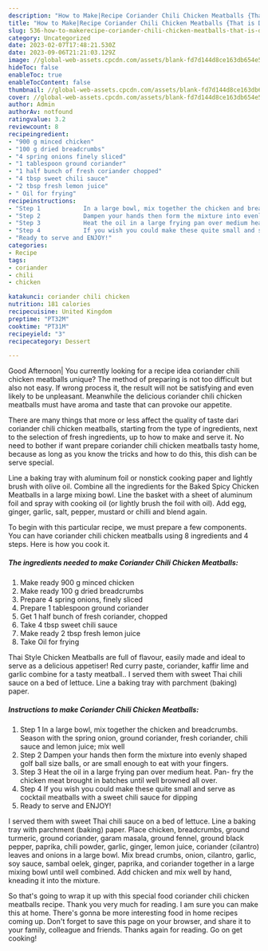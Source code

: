 ```yaml
---
description: "How to Make|Recipe Coriander Chili Chicken Meatballs {That is Delicious"
title: "How to Make|Recipe Coriander Chili Chicken Meatballs {That is Delicious"
slug: 536-how-to-makerecipe-coriander-chili-chicken-meatballs-that-is-delicious
category: Uncategorized
date: 2023-02-07T17:48:21.530Z
date: 2023-09-06T21:21:03.129Z
image: //global-web-assets.cpcdn.com/assets/blank-fd7d144d8ce163db654e5a02c40b08a2775adb7897d16e4062681dc7e1b2800f.png
hideToc: false
enableToc: true
enableTocContent: false
thumbnail: //global-web-assets.cpcdn.com/assets/blank-fd7d144d8ce163db654e5a02c40b08a2775adb7897d16e4062681dc7e1b2800f.png
cover: //global-web-assets.cpcdn.com/assets/blank-fd7d144d8ce163db654e5a02c40b08a2775adb7897d16e4062681dc7e1b2800f.png
author: Admin
authorAv: notfound
ratingvalue: 3.2
reviewcount: 8
recipeingredient:
- "900 g minced chicken"
- "100 g dried breadcrumbs"
- "4 spring onions finely sliced"
- "1 tablespoon ground coriander"
- "1 half bunch of fresh coriander chopped"
- "4 tbsp sweet chili sauce"
- "2 tbsp fresh lemon juice"
- " Oil for frying"
recipeinstructions:
- "Step 1            In a large bowl, mix together the chicken and breadcrumbs. Season with the spring onion, ground coriander, fresh coriander, chili sauce and lemon juice; mix well"
- "Step 2            Dampen your hands then form the mixture into evenly shaped golf ball size balls, or are small enough to eat with your fingers."
- "Step 3            Heat the oil in a large frying pan over medium heat. Pan- fry the chicken meat brought in batches until well browned all over."
- "Step 4            If you wish you could make these quite small and serve as cocktail meatballs with a sweet chili sauce for dipping"
- "Ready to serve and ENJOY!"
categories:
- Recipe
tags:
- coriander
- chili
- chicken

katakunci: coriander chili chicken 
nutrition: 181 calories
recipecuisine: United Kingdom
preptime: "PT32M"
cooktime: "PT31M"
recipeyield: "3"
recipecategory: Dessert

---
```



Good Afternoon| You currently looking for a recipe idea coriander chili chicken meatballs unique? The method of preparing is not too difficult but also not easy. If wrong process it, the result will not be satisfying and even likely to be unpleasant. Meanwhile the delicious coriander chili chicken meatballs must have aroma and taste that can provoke our appetite.






There are many things that more or less affect the quality of taste dari coriander chili chicken meatballs, starting from the type of ingredients, next to the selection of fresh ingredients, up to how to make and serve it. No need to bother if want prepare coriander chili chicken meatballs tasty home, because as long as you know the tricks and how to do this, this dish can be serve special.


Line a baking tray with aluminum foil or nonstick cooking paper and lightly brush with olive oil. Combine all the ingredients for the Baked Spicy Chicken Meatballs in a large mixing bowl. Line the basket with a sheet of aluminum foil and spray with cooking oil (or lightly brush the foil with oil). Add egg, ginger, garlic, salt, pepper, mustard or chilli and blend again.


To begin with this particular recipe, we must prepare a few components. You can have coriander chili chicken meatballs using 8 ingredients and 4 steps. Here is how you cook it.

<!--inarticleads1-->

##### The ingredients needed to make Coriander Chili Chicken Meatballs:

1. Make ready 900 g minced chicken
1. Make ready 100 g dried breadcrumbs
1. Prepare 4 spring onions, finely sliced
1. Prepare 1 tablespoon ground coriander
1. Get 1 half bunch of fresh coriander, chopped
1. Take 4 tbsp sweet chili sauce
1. Make ready 2 tbsp fresh lemon juice
1. Take  Oil for frying


Thai Style Chicken Meatballs are full of flavour, easily made and ideal to serve as a delicious appetiser! Red curry paste, coriander, kaffir lime and garlic combine for a tasty meatball.. I served them with sweet Thai chili sauce on a bed of lettuce. Line a baking tray with parchment (baking) paper. 

<!--inarticleads2-->

##### Instructions to make Coriander Chili Chicken Meatballs:

1. Step 1            In a large bowl, mix together the chicken and breadcrumbs. Season with the spring onion, ground coriander, fresh coriander, chili sauce and lemon juice; mix well
1. Step 2            Dampen your hands then form the mixture into evenly shaped golf ball size balls, or are small enough to eat with your fingers.
1. Step 3            Heat the oil in a large frying pan over medium heat. Pan- fry the chicken meat brought in batches until well browned all over.
1. Step 4            If you wish you could make these quite small and serve as cocktail meatballs with a sweet chili sauce for dipping
1. Ready to serve and ENJOY!

I served them with sweet Thai chili sauce on a bed of lettuce. Line a baking tray with parchment (baking) paper. Place chicken, breadcrumbs, ground turmeric, ground coriander, garam masala, ground fennel, ground black pepper, paprika, chili powder, garlic, ginger, lemon juice, coriander (cilantro) leaves and onions in a large bowl. Mix bread crumbs, onion, cilantro, garlic, soy sauce, sambal oelek, ginger, paprika, and coriander together in a large mixing bowl until well combined. Add chicken and mix well by hand, kneading it into the mixture. 

So that's going to wrap it up with this special food coriander chili chicken meatballs recipe. Thank you very much for reading. I am sure you can make this at home. There's gonna be more interesting food in home recipes coming up. Don't forget to save this page on your browser, and share it to your family, colleague and friends. Thanks again for reading. Go on get cooking!
